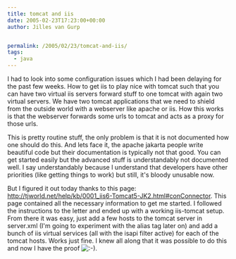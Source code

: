 ```yaml
---
title: tomcat and iis
date: 2005-02-23T17:23:00+00:00
author: Jilles van Gurp


permalink: /2005/02/23/tomcat-and-iis/
tags:
  - java
---
```

 I had to look into some configuration issues which I had been delaying for the past few weeks. How to get iis to play nice with tomcat such that you can have two virtual iis servers forward stuff to one tomcat with again two virtual servers. 
We have two tomcat applications that we need to shield from the outside world with a webserver like apache or iis. How this works is that the webserver forwards some urls to tomcat and acts as a proxy for those urls. 

This is pretty routine stuff, the only problem is that it is not documented how one should do this. And lets face it, the apache jakarta people write beautiful code but their documentation is typically not that good. You can get started easily but the advanced stuff is understandably not documented well. I say understandably because I understand that developers have other priorities (like getting things to work) but still, it's bloody unusable now.

But I figured it out today thanks to this page: http://tjworld.net/help/kb/0001_iis6-Tomcat5-JK2.html#conConnector. This page contained all the necessary information to get me started. I followed the instructions to the letter and ended up with a working iis-tomcat setup. From there it was easy, just add a few hosts to the tomcat server in server.xml (I'm going to experiment with the alias tag later on) and add a bunch of iis virtual services (all with the isapi filter active) for each of the tomcat hosts. Works just fine. I knew all along that it was possible to do this and now I have the proof ![:-)](https://www.jillesvangurp.com/pivot/includes/emot/e_01.gif). 